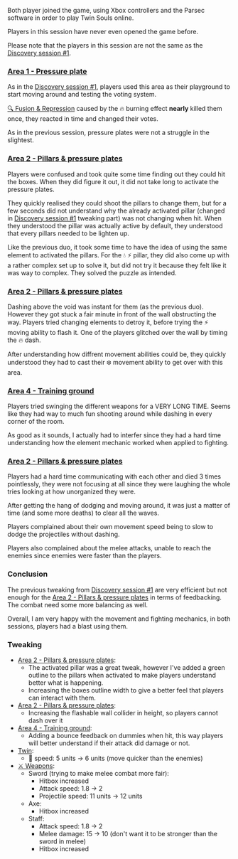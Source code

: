 Both player joined the game, using Xbox controllers and the Parsec software in order to play Twin Souls online.

Players in this session have never even opened the game before.

Please note that the players in this session are not the same as the [Discovery session #1](<discovery-session1.md>).

### [Area 1 - Pressure plate](<../prototype/area1.md>)

As in the [Discovery session #1](<discovery-session1.md>), players used this area as their playground to start moving around and testing the voting system. 

[🔍️ Fusion & Repression](<../gameplay/main-mechanic/Fusion-Repression.md>) caused by the 🔥 burning effect **nearly** killed them once, they reacted in time and changed their votes.

As in the previous session, pressure plates were not a struggle in the slightest.

### [Area 2 - Pillars & pressure plates](<../prototype/area2.md>)

Players were confused and took quite some time finding out they could hit the boxes. When they did figure it out, it did not take long to activate the pressure plates.

They quickly realised they could shoot the pillars to change them, but for a few seconds did not understand why the already activated pillar (changed in [Discovery session #1](<discovery-session1.md>) tweaking part) was not changing when hit. When they understood the pillar was actually active by default, they understood that every pillars needed to be lighten up.

Like the previous duo, it took some time to have the idea of using the same element to activated the pillars. For the 💧 ⚡️ pillar, they did also come up with a rather complex set up to solve it, but did not try it because they felt like it was way to complex. They solved the puzzle as intended.

### [Area 2 - Pillars & pressure plates](<../prototype/area3.md>)

Dashing above the void was instant for them (as the previous duo). However they got stuck a fair minute in front of the wall obstructing the way. Players tried changing elements to detroy it, before trying the ⚡️ moving ability to flash it. One of the players glitched over the wall by timing the 🔥 dash.

After understanding how diffrent movement abilities could be, they quickly understood they had to cast their ❄️ movement ability to get over with this area.

### [Area 4 - Training ground](<../prototype/area4.md>)

Players tried swinging the different weapons for a VERY LONG TIME. Seems like they had way to much fun shooting around while dashing in every corner of the room.

As good as it sounds, I actually had to interfer since they had a hard time understanding how the element mechanic worked when applied to fighting.

### [Area 2 - Pillars & pressure plates](<../prototype/area5.md>)

Players had a hard time communicating with each other and died 3 times pointlessly, they were not focusing at all since they were laughing the whole tries looking at how unorganized they were.

After getting the hang of dodging and moving around, it was just a matter of time (and some more deaths) to clear all the waves.

Players complained about their own movement speed being to slow to dodge the projectiles without dashing.

Players also complained about the melee attacks, unable to reach the enemies since enemies were faster than the players.

### Conclusion

The previous tweaking from [Discovery session #1](<discovery-session1.md>) are very efficient but not enough for the [Area 2 - Pillars & pressure plates](<../prototype/area2.md>) in terms of feedbacking. The combat need some more balancing as well.

Overall, I am very happy with the movement and fighting mechanics, in both sessions, players had a blast using them.

### Tweaking

* [Area 2 - Pillars & pressure plates](<../prototype/area2.md>):
  * The activated pillar was a great tweak, however I've added a green outline to the pillars when activated to make players understand better what is happening.
  * Increasing the boxes outline width to give a better feel that players can interact with them.
* [Area 2 - Pillars & pressure plates](<../prototype/area3.md>):
  * Increasing the flashable wall collider in height, so players cannot dash over it
* [Area 4 - Training ground](<../prototype/area4.md>):
  * Adding a bounce feedback on dummies when hit, this way players will better understand if their attack did damage or not.
* [Twin](<Twin 169788bb.md>):
  * 👟 speed: 5 units → 6 units (move quicker than the enemies)
* [⚔️ Weapons](<⚔️ Weapons 779e3248.md>):
  * Sword (trying to make melee combat more fair):
    * Hitbox increased
    * Attack speed: 1.8 → 2
    * Projectile speed: 11 units → 12 units
  * Axe:
    * Hitbox increased
  * Staff:
    * Attack speed: 1.8 → 2
    * Melee damage: 15 → 10 (don't want it to be stronger than the sword in melee)
    * Hitbox increased